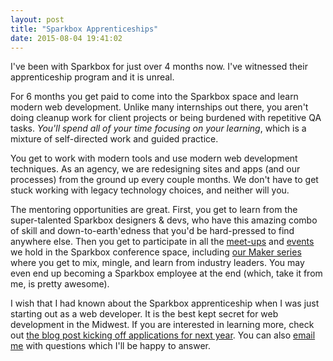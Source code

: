 ```yaml
---
layout: post
title: "Sparkbox Apprenticeships"
date: 2015-08-04 19:41:02
---
```


I've been with Sparkbox for just over 4 months now. I've witnessed their apprenticeship program and it is unreal.

For 6 months you get paid to come into the Sparkbox space and learn modern web development. Unlike many internships out there, you aren't doing cleanup work for client projects or being burdened with repetitive QA tasks. *You'll spend all of your time focusing on your learning*, which is a mixture of self-directed work and guided practice.

You get to work with modern tools and use modern web development techniques. As an agency, we are redesigning sites and apps (and our processes) from the ground up every couple months. We don't have to get stuck working with legacy technology choices, and neither will you.

The mentoring opportunities are great. First, you get to learn from the super-talented Sparkbox designers & devs, who have this amazing combo of skill and down-to-earth'edness that you'd be hard-pressed to find anywhere else. Then you get to participate in all the [meet-ups][1] and [events][2] we hold in the Sparkbox conference space, including [our Maker series][3] where you get to mix, mingle, and learn from industry leaders. You may even end up becoming a Sparkbox employee at the end (which, take it from me, is pretty awesome).

 [1]: http://www.meetup.com/dayton-web-developers/
 [2]: http://gemcityjs.com/
 [3]: http://buildright.io/maker-series/

I wish that I had known about the Sparkbox apprenticeship when I was just starting out as a web developer. It is the best kept secret for web development in the Midwest. If you are interested in learning more, check out [the blog post kicking off applications for next year][4]. You can also [email me][5] with questions which I'll be happy to answer.

 [4]: https://seesparkbox.com/foundry/apply_for_sparkboxs_2017_dev_apprenticeship
 [5]: http://bryanbraun.com/contact